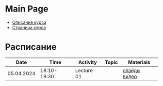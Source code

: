 # Main Page

* [Описание курса](course_description.md)
* [Страница курса](https://karpovilia.github.io/SNA/readme/)

# Расписание
|Date|Time|Activity|Topic|Materials|
|----|----|--------|-----|---------|
| 05.04.2024 | 18:10-19:30 | Lecture 01 | |  [слайды]() [видео]() |
